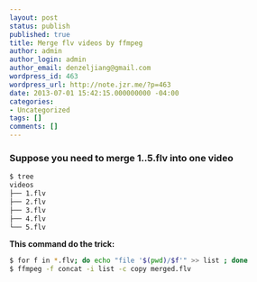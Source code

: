 ```yaml
---
layout: post
status: publish
published: true
title: Merge flv videos by ffmpeg
author: admin
author_login: admin
author_email: denzeljiang@gmail.com
wordpress_id: 463
wordpress_url: http://note.jzr.me/?p=463
date: 2013-07-01 15:42:15.000000000 -04:00
categories:
- Uncategorized
tags: []
comments: []
---
```


### Suppose you need to merge 1..5.flv into one video

```bash
$ tree
videos
├── 1.flv
├── 2.flv
├── 3.flv
├── 4.flv
└── 5.flv
```

**This command do the trick:**

```bash
$ for f in *.flv; do echo "file '$(pwd)/$f'" >> list ; done
$ ffmpeg -f concat -i list -c copy merged.flv
```
